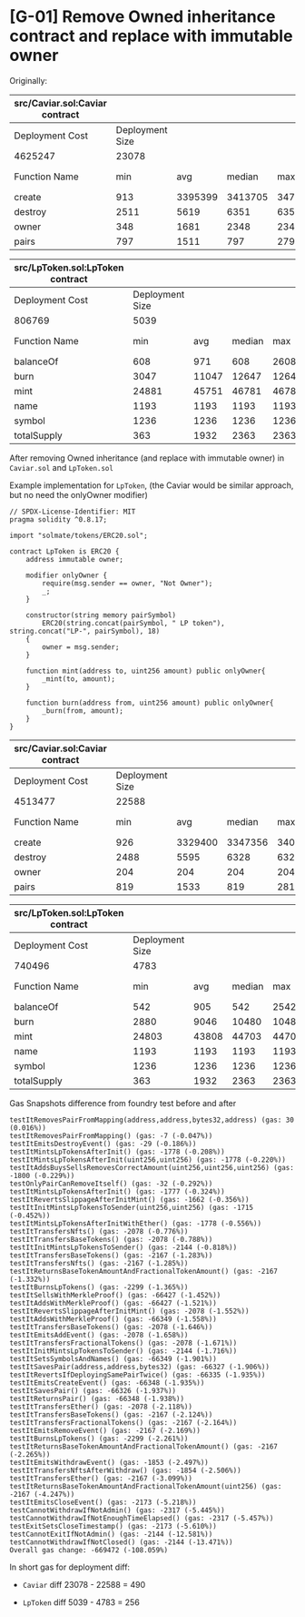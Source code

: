 # [G-01] Remove Owned inheritance contract and replace with immutable owner

Originally:

| src/Caviar.sol:Caviar contract |     |     |     |     |     |
| --- | --- | --- | --- | --- | --- |
| Deployment Cost | Deployment Size |     |     |     |     |
| 4625247 | 23078 |     |     |     |     |
| Function Name | min | avg | median | max | # calls |
| create | 913 | 3395399 | 3413705 | 3472634 | 190 |
| destroy | 2511 | 5619 | 6351 | 6351 | 10  |
| owner | 348 | 1681 | 2348 | 2348 | 12  |
| pairs | 797 | 1511 | 797 | 2797 | 14  |

| src/LpToken.sol:LpToken contract |     |     |     |     |     |
| --- | --- | --- | --- | --- | --- |
| Deployment Cost | Deployment Size |     |     |     |     |
| 806769 | 5039 |     |     |     |     |
| Function Name | min | avg | median | max | # calls |
| balanceOf | 608 | 971 | 608 | 2608 | 11  |
| burn | 3047 | 11047 | 12647 | 12647 | 12  |
| mint | 24881 | 45751 | 46781 | 46781 | 89  |
| name | 1193 | 1193 | 1193 | 1193 | 1   |
| symbol | 1236 | 1236 | 1236 | 1236 | 1   |
| totalSupply | 363 | 1932 | 2363 | 2363 | 130 |

After removing Owned inheritance (and replace with immutable owner) in `Caviar.sol` and `LpToken.sol`

Example implementation for `LpToken`, (the Caviar would be similar approach, but no need the onlyOwner modifier)

```solidity
// SPDX-License-Identifier: MIT
pragma solidity ^0.8.17;

import "solmate/tokens/ERC20.sol";

contract LpToken is ERC20 {
    address immutable owner;

    modifier onlyOwner {
        require(msg.sender == owner, "Not Owner");
        _;
    }

    constructor(string memory pairSymbol)
        ERC20(string.concat(pairSymbol, " LP token"), string.concat("LP-", pairSymbol), 18)
    {
        owner = msg.sender;
    }

    function mint(address to, uint256 amount) public onlyOwner{
        _mint(to, amount);
    }

    function burn(address from, uint256 amount) public onlyOwner{
        _burn(from, amount);
    }
}
```

| src/Caviar.sol:Caviar contract |     |     |     |     |     |
| --- | --- | --- | --- | --- | --- |
| Deployment Cost | Deployment Size |     |     |     |     |
| 4513477 | 22588 |     |     |     |     |
| Function Name | min | avg | median | max | # calls |
| create | 926 | 3329400 | 3347356 | 3406285 | 190 |
| destroy | 2488 | 5595 | 6328 | 6328 | 10  |
| owner | 204 | 204 | 204 | 204 | 12  |
| pairs | 819 | 1533 | 819 | 2819 | 14  |

| src/LpToken.sol:LpToken contract |     |     |     |     |     |
| --- | --- | --- | --- | --- | --- |
| Deployment Cost | Deployment Size |     |     |     |     |
| 740496 | 4783 |     |     |     |     |
| Function Name | min | avg | median | max | # calls |
| balanceOf | 542 | 905 | 542 | 2542 | 11  |
| burn | 2880 | 9046 | 10480 | 10480 | 12  |
| mint | 24803 | 43808 | 44703 | 44703 | 89  |
| name | 1193 | 1193 | 1193 | 1193 | 1   |
| symbol | 1236 | 1236 | 1236 | 1236 | 1   |
| totalSupply | 363 | 1932 | 2363 | 2363 | 130 |

Gas Snapshots difference from foundry test before and after

```
testItRemovesPairFromMapping(address,address,bytes32,address) (gas: 30 (0.016%)) 
testItRemovesPairFromMapping() (gas: -7 (-0.047%)) 
testItEmitsDestroyEvent() (gas: -29 (-0.186%)) 
testItMintsLpTokensAfterInit() (gas: -1778 (-0.208%)) 
testItMintsLpTokensAfterInit(uint256,uint256) (gas: -1778 (-0.220%)) 
testItAddsBuysSellsRemovesCorrectAmount(uint256,uint256,uint256) (gas: -1800 (-0.229%)) 
testOnlyPairCanRemoveItself() (gas: -32 (-0.292%)) 
testItMintsLpTokensAfterInit() (gas: -1777 (-0.324%)) 
testItRevertsSlippageAfterInitMint() (gas: -1662 (-0.356%)) 
testItInitMintsLpTokensToSender(uint256,uint256) (gas: -1715 (-0.452%)) 
testItMintsLpTokensAfterInitWithEther() (gas: -1778 (-0.556%)) 
testItTransfersNfts() (gas: -2078 (-0.776%)) 
testItTransfersBaseTokens() (gas: -2078 (-0.788%)) 
testItInitMintsLpTokensToSender() (gas: -2144 (-0.818%)) 
testItTransfersBaseTokens() (gas: -2167 (-1.283%)) 
testItTransfersNfts() (gas: -2167 (-1.285%)) 
testItReturnsBaseTokenAmountAndFractionalTokenAmount() (gas: -2167 (-1.332%)) 
testItBurnsLpTokens() (gas: -2299 (-1.365%)) 
testItSellsWithMerkleProof() (gas: -66427 (-1.452%)) 
testItAddsWithMerkleProof() (gas: -66427 (-1.521%)) 
testItRevertsSlippageAfterInitMint() (gas: -2078 (-1.552%)) 
testItAddsWithMerkleProof() (gas: -66349 (-1.558%)) 
testItTransfersBaseTokens() (gas: -2078 (-1.646%)) 
testItEmitsAddEvent() (gas: -2078 (-1.658%)) 
testItTransfersFractionalTokens() (gas: -2078 (-1.671%)) 
testItInitMintsLpTokensToSender() (gas: -2144 (-1.716%)) 
testItSetsSymbolsAndNames() (gas: -66349 (-1.901%)) 
testItSavesPair(address,address,bytes32) (gas: -66327 (-1.906%)) 
testItRevertsIfDeployingSamePairTwice() (gas: -66335 (-1.935%)) 
testItEmitsCreateEvent() (gas: -66348 (-1.935%)) 
testItSavesPair() (gas: -66326 (-1.937%)) 
testItReturnsPair() (gas: -66348 (-1.938%)) 
testItTransfersEther() (gas: -2078 (-2.118%)) 
testItTransfersBaseTokens() (gas: -2167 (-2.124%)) 
testItTransfersFractionalTokens() (gas: -2167 (-2.164%)) 
testItEmitsRemoveEvent() (gas: -2167 (-2.169%)) 
testItBurnsLpTokens() (gas: -2299 (-2.261%)) 
testItReturnsBaseTokenAmountAndFractionalTokenAmount() (gas: -2167 (-2.265%)) 
testItEmitsWithdrawEvent() (gas: -1853 (-2.497%)) 
testItTransfersNftsAfterWithdraw() (gas: -1854 (-2.506%)) 
testItTransfersEther() (gas: -2167 (-3.099%)) 
testItReturnsBaseTokenAmountAndFractionalTokenAmount(uint256) (gas: -2167 (-4.247%)) 
testItEmitsCloseEvent() (gas: -2173 (-5.218%)) 
testCannotWithdrawIfNotAdmin() (gas: -2317 (-5.445%)) 
testCannotWithdrawIfNotEnoughTimeElapsed() (gas: -2317 (-5.457%)) 
testExitSetsCloseTimestamp() (gas: -2173 (-5.610%)) 
testCannotExitIfNotAdmin() (gas: -2144 (-12.581%)) 
testCannotWithdrawIfNotClosed() (gas: -2144 (-13.471%)) 
Overall gas change: -669472 (-108.059%)
```

In short gas for deployment diff:

- `Caviar` diff 23078 - 22588 = 490
  
- `LpToken` diff 5039 - 4783 = 256